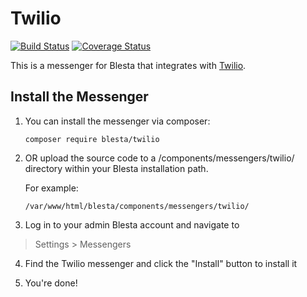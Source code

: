 # Twilio

[![Build Status](https://travis-ci.org/blesta/messenger-twilio.svg?branch=master)](https://travis-ci.org/blesta/messenger-twilio) [![Coverage Status](https://coveralls.io/repos/github/blesta/messenger-twilio/badge.svg?branch=master)](https://coveralls.io/github/blesta/messenger-twilio?branch=master)

This is a messenger for Blesta that integrates with [Twilio](https://www.twilio.com).

## Install the Messenger

1. You can install the messenger via composer:

    ```
    composer require blesta/twilio
    ```

2. OR upload the source code to a /components/messengers/twilio/ directory within
your Blesta installation path.

    For example:

    ```
    /var/www/html/blesta/components/messengers/twilio/
    ```

3. Log in to your admin Blesta account and navigate to
> Settings > Messengers

4. Find the Twilio messenger and click the "Install" button to install it

5. You're done!